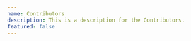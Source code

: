 ```yaml
---
name: Contributors
description: This is a description for the Contributors.
featured: false
---
```

